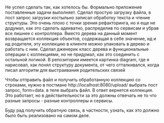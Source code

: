 Не успел сделать так, как хотелось бы.
Формально приложение поставленные задачи выполняет.
Сделал простую загрузку файла, в пост запрос загрузки костыльно записал обработку текста и чтение структуры. Это очень плохо с точки зрения рефакторинга, 
но я еще не додумал, как это сделать адекватно, распределив по сервисам и убрав все лишнее с контроллера.
Вместо дерева на данный момент возвращается коллекция объектов, содержащая в себе значение, ид и ид родителя, эту коллекцию в клиенте можно упаковать в дерево 
и работать с ним. Сделал дженерик класс дерева и функциональные операции с коллекциями, но не придумал, как это соединить с остальной логикой.
В репозитории имеется картинка diagram, где я нарисовал, как понял структуру документа, от чего отталкивался, когда писал алгоритм для выстраивания родительских связей

Чтобы отправить файл и получить обработанную коллекцию со строками, нужно в постмане http://localhost:8080/upload/ выбрать пост запрос, form=data. в теле выбрать
файл.
В ответ вернется коллекция. Это работает, но в действительности за это должны отвечать не то что разные запросы - разные контроллеры и сервисы.

Буду рад получить обратную связь, в частности, узнать, как это должно было быть реализовано на самом деле.
